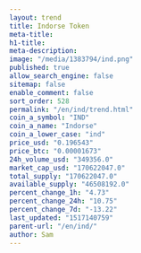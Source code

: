 ```yaml
---
layout: trend
title: Indorse Token
meta-title: 
h1-title: 
meta-description: 
image: "/media/1383794/ind.png"
published: true
allow_search_engine: false
sitemap: false
enable_comment: false
sort_order: 528
permalink: "/en/ind/trend.html"
coin_a_symbol: "IND"
coin_a_name: "Indorse"
coin_a_lower_case: "ind"
price_usd: "0.196543"
price_btc: "0.00001673"
24h_volume_usd: "349356.0"
market_cap_usd: "170622047.0"
total_supply: "170622047.0"
available_supply: "46508192.0"
percent_change_1h: "4.73"
percent_change_24h: "10.75"
percent_change_7d: "-13.22"
last_updated: "1517140759"
parent-url: "/en/ind/"
author: Sam
---
```


